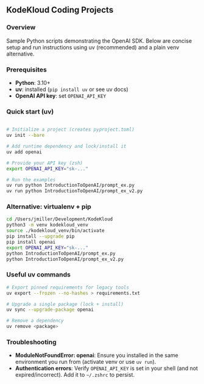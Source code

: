 ## KodeKloud Coding Projects

### Overview
Sample Python scripts demonstrating the OpenAI SDK. Below are concise setup and run instructions using uv (recommended) and a plain venv alternative.

### Prerequisites
- **Python**: 3.10+
- **uv**: installed (`pip install uv` or see uv docs)
- **OpenAI API key**: set `OPENAI_API_KEY`

### Quick start (uv)
```bash

# Initialize a project (creates pyproject.toml)
uv init --bare

# Add runtime dependency and lock/install it
uv add openai

# Provide your API key (zsh)
export OPENAI_API_KEY="sk-..."

# Run the examples
uv run python IntroductionToOpenAI/prompt_ex.py
uv run python IntroductionToOpenAI/prompt_ex_v2.py
```

### Alternative: virtualenv + pip
```bash
cd /Users/jmiller/Development/KodeKloud
python3 -m venv kodekloud_venv
source ./kodekloud_venv/bin/activate
pip install --upgrade pip
pip install openai
export OPENAI_API_KEY="sk-..."
python IntroductionToOpenAI/prompt_ex.py
python IntroductionToOpenAI/prompt_ex_v2.py
```

### Useful uv commands
```bash
# Export pinned requirements for legacy tools
uv export --frozen --no-hashes > requirements.txt

# Upgrade a single package (lock + install)
uv sync --upgrade-package openai

# Remove a dependency
uv remove <package>
```

### Troubleshooting
- **ModuleNotFoundError: openai**: Ensure you installed in the same environment you run from (activate venv or use `uv run`).
- **Authentication errors**: Verify `OPENAI_API_KEY` is set in your shell (and not expired/incorrect). Add it to `~/.zshrc` to persist.
